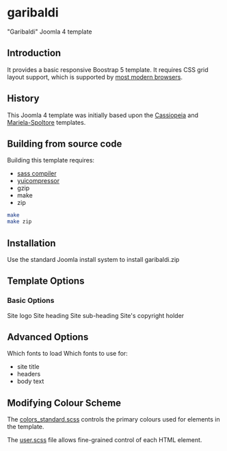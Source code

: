 # garibaldi
"Garibaldi" Joomla 4 template

## Introduction
It provides a basic responsive Boostrap 5 template. It requires CSS grid layout support, which is
supported by [most modern browsers](https://caniuse.com/?search=grid).

## History
This Joomla 4 template was initially based upon the [Cassiopeia](https://github.com/joomla/cassiopeia)
and [Mariela-Spoltore](https://github.com/koenVDZ/Mariela-Spoltore_template_Joomla4) templates.

## Building from source code
Building this template requires:
* [sass compiler](https://sass-lang.com/install/)
* [yuicompressor](https://yui.github.io/yuicompressor/)
* gzip
* make
* zip

```sh
make
make zip
```

## Installation
Use the standard Joomla install system to install garibaldi.zip

## Template Options
### Basic Options
Site logo
Site heading
Site sub-heading
Site's copyright holder

## Advanced Options
Which fonts to load
Which fonts to use for:
* site title
* headers
* body text

## Modifying Colour Scheme
The [colors_standard.scss](media/scss/global/colors_standard.scss) controls the primary colours used
for elements in the template.

The [user.scss](media/scss/user.scss) file allows fine-grained control of each HTML element.
